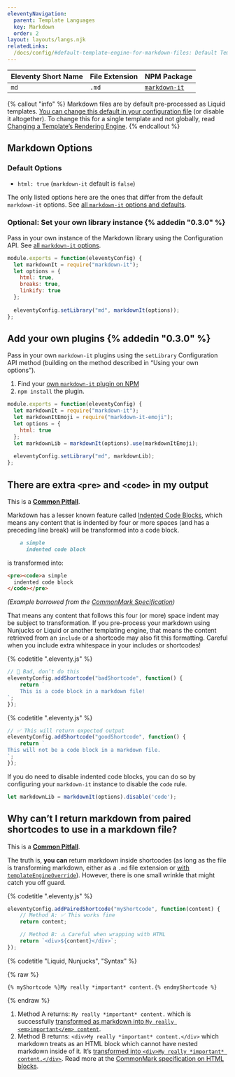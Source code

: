 ```yaml
---
eleventyNavigation:
  parent: Template Languages
  key: Markdown
  order: 2
layout: layouts/langs.njk
relatedLinks:
  /docs/config/#default-template-engine-for-markdown-files: Default Template Engine for Markdown Files
---
```

| Eleventy Short Name | File Extension | NPM Package                                                |
| ------------------- | -------------- | ---------------------------------------------------------- |
| `md`                | `.md`          | [`markdown-it`](https://www.npmjs.com/package/markdown-it) |

{% callout "info" %}
Markdown files are by default pre-processed as Liquid templates. <a href="/docs/config/#default-template-engine-for-markdown-files">You can change this default in your configuration file</a> (or disable it altogether). To change this for a single template and not globally, read <a href="/docs/languages/">Changing a Template’s Rendering Engine</a>.
{% endcallout %}

## Markdown Options

### Default Options

* `html: true` (`markdown-it` default is `false`)

The only listed options here are the ones that differ from the default `markdown-it` options. See [all `markdown-it` options and defaults](https://github.com/markdown-it/markdown-it#init-with-presets-and-options).

### Optional: Set your own library instance {% addedin "0.3.0" %}

Pass in your own instance of the Markdown library using the Configuration API. See [all `markdown-it` options](https://github.com/markdown-it/markdown-it#init-with-presets-and-options).

```js
module.exports = function(eleventyConfig) {
  let markdownIt = require("markdown-it");
  let options = {
    html: true,
    breaks: true,
    linkify: true
  };
  
  eleventyConfig.setLibrary("md", markdownIt(options));
};
```

## Add your own plugins {% addedin "0.3.0" %}

Pass in your own `markdown-it` plugins using the `setLibrary` Configuration API method (building on the method described in “Using your own options”).

1. Find your [own `markdown-it` plugin on NPM](https://www.npmjs.com/search?q=keywords:markdown-it-plugin)
2. `npm install` the plugin.

```js
module.exports = function(eleventyConfig) {
  let markdownIt = require("markdown-it");
  let markdownItEmoji = require("markdown-it-emoji");
  let options = {
    html: true
  };
  let markdownLib = markdownIt(options).use(markdownItEmoji);
  
  eleventyConfig.setLibrary("md", markdownLib);
};
```

## There are extra `<pre>` and `<code>` in my output

<div class="elv-callout elv-callout-warn">This is a <a href="/docs/pitfalls/"><strong>Common Pitfall</strong></a>.</div>

Markdown has a lesser known feature called [Indented Code Blocks](https://spec.commonmark.org/0.28/#indented-code-blocks), which means any content that is indented by four or more spaces (and has a preceding line break) will be transformed into a code block.

```markdown
    a simple
      indented code block
```

is transformed into:

```html
<pre><code>a simple
  indented code block
</code></pre>
```

_(Example borrowed from the [CommonMark Specification](https://spec.commonmark.org/0.28/#indented-code-blocks))_

That means any content that follows this four (or more) space indent may be subject to transformation. If you pre-process your markdown using Nunjucks or Liquid or another templating engine, that means the content retrieved from an `include` or a shortcode may also fit this formatting. Careful when you include extra whitespace in your includes or shortcodes!

{% codetitle ".eleventy.js" %}

```js
// 🛑 Bad, don’t do this
eleventyConfig.addShortcode("badShortcode", function() {
    return `
    This is a code block in a markdown file!
`;
});
```

{% codetitle ".eleventy.js" %}

```js
// ✅ This will return expected output
eleventyConfig.addShortcode("goodShortcode", function() {
    return `
This will not be a code block in a markdown file.
`;
});
```

If you do need to disable indented code blocks, you can do so by configuring your `markdown-it` instance to disable the `code` rule.

```js
let markdownLib = markdownIt(options).disable('code');
```

## Why can’t I return markdown from paired shortcodes to use in a markdown file?

<div class="elv-callout elv-callout-warn">This is a <a href="/docs/pitfalls/"><strong>Common Pitfall</strong></a>.</div>

The truth is, **you can** return markdown inside shortcodes (as long as the file is transforming markdown, either as a `.md` file extension or [with `templateEngineOverride`](/docs/languages/#overriding-the-template-language)). However, there is one small wrinkle that might catch you off guard.

{% codetitle ".eleventy.js" %}

```js
eleventyConfig.addPairedShortcode("myShortcode", function(content) {
    // Method A: ✅ This works fine
    return content;

    // Method B: ⚠️ Careful when wrapping with HTML
    return `<div>${content}</div>`;
});
```

{% codetitle "Liquid, Nunjucks", "Syntax" %}

{% raw %}
```
{% myShortcode %}My really *important* content.{% endmyShortcode %}
```
{% endraw %}

1. Method A returns: `My really *important* content.` which is successfully [transformed as markdown into `My really <em>important</em> content`](https://spec.commonmark.org/dingus/?text=My%20really%20*important*%20content.).
1. Method B returns: `<div>My really *important* content.</div>` which markdown treats as an HTML block which cannot have nested markdown inside of it. It’s [transformed into `<div>My really *important* content.</div>`](https://spec.commonmark.org/dingus/?text=%3Cdiv%3EMy%20really%20*important*%20content.%3C%2Fdiv%3E). Read more at the [CommonMark specification on HTML blocks](https://spec.commonmark.org/0.28/#html-blocks).
